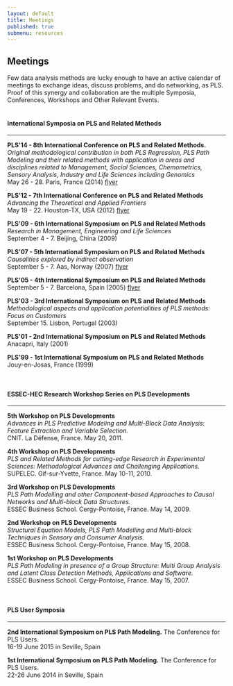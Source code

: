 ```yaml
---
layout: default
title: Meetings
published: true
submenu: resources
---
```


## Meetings ##
Few data analysis methods are lucky enough to have an active calendar of meetings 
to exchange ideas, discuss problems, and do networking, as PLS.
Proof of this synergy and collaboration are the multiple Symposia, Conferences, 
Workshops and Other Relevant Events.
<br>
<br>

#### International Symposia on PLS and Related Methods ####

<hr/>

**PLS'14 - 8th International Conference on PLS and Related Methods.**<br>
*Original methodological contribution in both PLS Regression, PLS Path Modeling and their related methods with application in areas and disciplines related to Management, Social Sciences, Chemometrics, Sensory Analysis, Industry and Life Sciences including Genomics*<br>
May 26 - 28. Paris, France (2014) <a href="pls-2014-flyer.pdf">flyer</a>

**PLS'12 - 7th International Conference on PLS and Related Methods**<br>
*Advancing the Theoretical and Applied Frontiers*<br>
May 19 - 22. Houston-TX, USA (2012) <a href="pls-2012-flyer.pdf">flyer</a>

**PLS'09 - 6th International Symposium on PLS and Related Methods**<br>
*Research in Management, Engineering and Life Sciences*<br>
September 4 - 7. Beijing, China (2009) 

**PLS'07 - 5th International Symposium on PLS and Related Methods**<br>
*Causalities explored by indirect observation*<br>
September 5 - 7. Aas, Norway (2007) <a href="pls-2007-flyer.pdf">flyer</a>

**PLS'05 - 4th International Symposium on PLS and Related Methods**<br>
September 5 - 7. Barcelona, Spain (2005) <a href="pls-2005-flyer.png">flyer</a>

**PLS'03 - 3rd International Symposium on PLS and Related Methods**<br>
*Methodological aspects and application potentialities of PLS methods: Focus on Customers*<br>
September 15. Lisbon, Portugal (2003)

**PLS'01 - 2nd International Symposium on PLS and Related Methods**<br>
Anacapri, Italy (2001)

**PLS'99 - 1st International Symposium on PLS and Related Methods**<br>
Jouy-en-Josas, France (1999)

<br>


#### ESSEC-HEC Research Workshop Series on PLS Developments ####

<hr/>

**5th Workshop on PLS Developments**<br>
*Advances in PLS Predictive Modeling and Multi-Block Data Analysis: Feature Extraction and Variable Selection.*<br>
CNIT. La Défense, France. May 20, 2011.

**4th Workshop on PLS Developments**<br>
*PLS and Related Methods for cutting-edge Research in Experimental Sciences: Methodological Advances and Challenging Applications.*<br>
SUPELEC. Gif-sur-Yvette, France. May 10-11, 2010.

**3rd Workshop on PLS Developments**<br>
*PLS Path Modelling and other Component-based Approaches to Causal Networks and Multi-block Data Structures.*<br>
ESSEC Business School. Cergy-Pontoise, France. May 14, 2009.

**2nd Workshop on PLS Developments**<br>
*Structural Equation Models, PLS Path Modelling and Multi-block Techniques in Sensory and Consumer Analysis.*<br>
ESSEC Business School. Cergy-Pontoise, France. May 15, 2008.

**1st Workshop on PLS Developments**<br>
*PLS Path Modeling in presence of a Group Structure: Multi Group Analysis and Latent Class Detection Methods, Applications and Software.*<br>
ESSEC Business School. Cergy-Pontoise, France. May 15, 2007.

<br>


#### PLS User Symposia ####

<hr/>

**2nd International Symposium on PLS Path Modeling.** The Conference for PLS Users.<br>
16-19 June 2015 in Seville, Spain

**1st International Symposium on PLS Path Modeling.** The Conference for PLS Users.<br>
22-26 June 2014 in Seville, Spain
